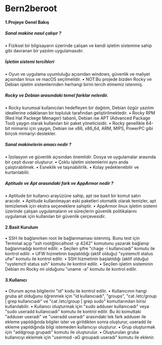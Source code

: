 # Bern2beroot

#### 1.Projeye Genel Bakış
##### Sanal makine nasıl çalışır ?
• Fiziksel bir bilgisayarın üzerinde çalışan ve kendi işletim sistemine sahip gibi davranan bir yazılım uygulamasıdır.<br>

##### İşletim sistemi tercihleri
• Oyun ve uygulama uyumluluğu açısından windows, güvenlik ve maliyet açısından linux ve macOS seçilmelidir.
• NOT:Bu projede bizden Rocky ve Debian işletim sistemlerinden herhangi birini tercih etmemiz istenmiş.

##### Rocky ve Debian arasındaki temel farklar nelerdir.
• Rocky kurumsal kullanıcıları hedefleyen bir dağıtım, Debian özgür yazılım ideallerine odaklanan bir topluluk tarafından geliştirilmektedir.
• Rocky RPM (Red Hat Packege Menager) tabanlı, Debian ise APT (Advanced Package Tool) yaygın olarak kullanılan bir paket yöneticisidir.
• Rocky genellikle 64-bit mimarisi için yaygın, Debian ise x86, x86_64, ARM, MIPS, PowerPC gibi birçok mimariyi destekler.

##### Sanal makinelerin amacı nedir ?
• İzolasyon ve güvenlik açısından önemlidir. Dosya ve uygulamalar arasında bir çeşit duvar oluşturur.
• Çoklu işletim sistemlerini aynı anda çalıştırabilmek.
• Esneklik ve taşınabilirlik.
• Kolay yedeklenebilir ve kurtarılabilir.

##### Aptitude ve Apt arasındaki fark ve AppArmor nedir ?
• Aptitude bir kullanıcı arayüzüne sahip, apt ise basit bir komut satırı aracıdır.
• Aptitude kullanılmayan eski paketleri otomatik olarak temizler, apt temizlemek için ekstra seçeneklere sahiptir.
• AppArmor linux işletim sistemi üzerinde çalışan uygulamaların ve süreçlerin güvenlik politikalarını uygulamak için kullanılan bir güvenlik çerçevesidir.

#### 2.Basit Kurulum
• SSH ile bağlanırken root ile bağlanmaması istenmiş. Bunu test için Terminal açıp "ssh root@localhost -p 4242" komutunu yazarak bağlanıp bağlanmadığı kontrol edilir.
• Seçilen şifre "chage -l kullanıcıadı" komutu ile kontrol edilir.
• UFW hizmetinin başlatıldığı (aktif olduğu) "systemctl status ufw" komutu ile kontrol edilir.
• SSH hizmetinin başlatıldığı (aktif olduğu) "systemctl status ssh" komutu ile kontrol edilir.
• Seçilen işletim sisteminin Debian mı Rocky mi olduğunu "uname -a" komutu ile kontrol edilir.

#### 3.Kullanıcı
• Oturum açma bilgilerini "id" kodu ile kontrol edilir.
• Kullanıcının hangi gruba ait olduğunu öğrenmek için "id kullanıcıadı", "groups", "cat /etc/group | grep kullanıcıadı" ve "cat /etc/group | grep sudo" komutlarından birisi kullanılabilir.
• Kullanıcı oluşturmak için "sudo adduser kullanıcıadı" veya "sudo useradd kullanıcıadı" komutu ile kontrol edilir. Bu iki komuttaki "adduser useradı" ve "useradd useradı" arasındaki tek fark adduser ile ekleme yapıldığında bilgiler ister ve girildikten sonra oluşturur, useradd ile ekleme yapıldığında bilgi istemeden kullanıcıyı oluşturur.
• Grup oluşturmak için "addgroup grupadı" komutu ile oluşturulur.
• Oluşturulan gruba kullanıcıyı eklemek için "usermod -aG groupadı useradı" komutu ile eklenir.
